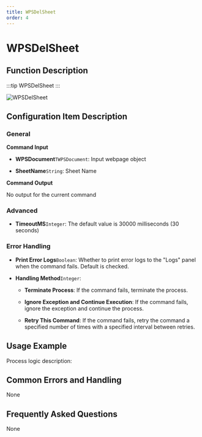 ```yaml
---
title: WPSDelSheet
order: 4
---
```


# WPSDelSheet

## Function Description

:::tip 
WPSDelSheet
:::

![WPSDelSheet](../../../../assets/WPSDelSheet_command.png)

## Configuration Item Description

### General

**Command Input**

- **WPSDocument**`TWPSDocument`: Input webpage object

- **SheetName**`String`: Sheet Name


**Command Output**

No output for the current command

### Advanced

- **TimeoutMS**`Integer`: The default value is 30000 milliseconds (30 seconds)

### Error Handling

- **Print Error Logs**`Boolean`: Whether to print error logs to the "Logs" panel when the command fails. Default is checked. 

- **Handling Method**`Integer`:

    - **Terminate Process**: If the command fails, terminate the process.

    - **Ignore Exception and Continue Execution**: If the command fails, ignore the exception and continue the process.

    - **Retry This Command**: If the command fails, retry the command a specified number of times with a specified interval between retries.

## Usage Example

Process logic description:

## Common Errors and Handling

None

## Frequently Asked Questions

None

